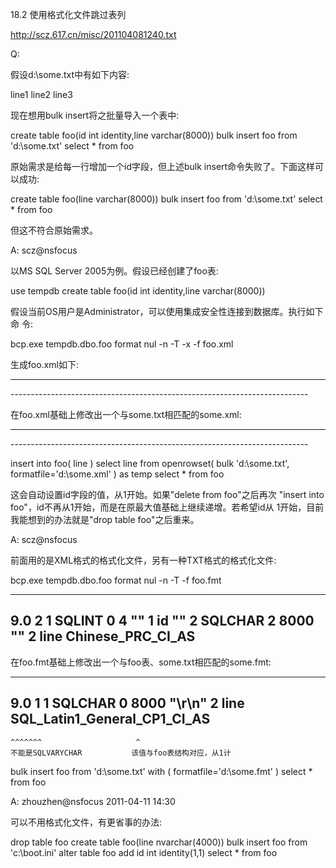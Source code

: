 18.2 使用格式化文件跳过表列

http://scz.617.cn/misc/201104081240.txt

Q:

假设d:\some.txt中有如下内容:

line1
line2
line3

现在想用bulk insert将之批量导入一个表中:

create table foo(id int identity,line varchar(8000))
bulk insert foo from 'd:\some.txt'
select * from foo

原始需求是给每一行增加一个id字段，但上述bulk insert命令失败了。下面这样可
以成功:

create table foo(line varchar(8000))
bulk insert foo from 'd:\some.txt'
select * from foo

但这不符合原始需求。

A: scz@nsfocus

以MS SQL Server 2005为例。假设已经创建了foo表:

use tempdb
create table foo(id int identity,line varchar(8000))

假设当前OS用户是Administrator，可以使用集成安全性连接到数据库。执行如下命
令:

bcp.exe tempdb.dbo.foo format nul -n -T -x -f foo.xml

生成foo.xml如下:

--------------------------------------------------------------------------
<?xml version="1.0"?>
<BCPFORMAT xmlns="http://schemas.microsoft.com/sqlserver/2004/bulkload/format" xmlns:xsi="http://www.w3.org/2001/XMLSchema-instance">
    <RECORD>
        <FIELD ID="1" xsi:type="NativeFixed" LENGTH="4"/>
        <FIELD ID="2" xsi:type="CharPrefix" PREFIX_LENGTH="2" MAX_LENGTH="8000" COLLATION="Chinese_PRC_CI_AS"/>
    </RECORD>
    <ROW>
        <COLUMN SOURCE="1" NAME="id" xsi:type="SQLINT"/>
        <COLUMN SOURCE="2" NAME="line" xsi:type="SQLVARYCHAR"/>
    </ROW>
</BCPFORMAT>
--------------------------------------------------------------------------

在foo.xml基础上修改出一个与some.txt相匹配的some.xml:

--------------------------------------------------------------------------
<?xml version="1.0"?>
<BCPFORMAT xmlns="http://schemas.microsoft.com/sqlserver/2004/bulkload/format" xmlns:xsi="http://www.w3.org/2001/XMLSchema-instance">
    <RECORD>
        <FIELD ID="1" xsi:type="CharTerm" TERMINATOR="\r\n" MAX_LENGTH="8000" COLLATION="SQL_Latin1_General_CP1_CI_AS"/>
    </RECORD>
    <ROW>
        <COLUMN SOURCE="1" NAME="line" xsi:type="SQLVARYCHAR"/>
    </ROW>
</BCPFORMAT>
--------------------------------------------------------------------------

insert into foo( line ) select line from openrowset( bulk 'd:\some.txt', formatfile='d:\some.xml' ) as temp
select * from foo

这会自动设置id字段的值，从1开始。如果"delete from foo"之后再次
"insert into foo"，id不再从1开始，而是在原最大值基础上继续递增。若希望id从
1开始，目前我能想到的办法就是"drop table foo"之后重来。

A: scz@nsfocus

前面用的是XML格式的格式化文件，另有一种TXT格式的格式化文件:

bcp.exe tempdb.dbo.foo format nul -n -T -f foo.fmt

--------------------------------------------------------------------------
9.0
2
1       SQLINT        0       4       ""   1     id           ""
2       SQLCHAR       2       8000    ""   2     line         Chinese_PRC_CI_AS
--------------------------------------------------------------------------

在foo.fmt基础上修改出一个与foo表、some.txt相匹配的some.fmt:

--------------------------------------------------------------------------
9.0
1
1   SQLCHAR 0   8000    "\r\n"  2   line    SQL_Latin1_General_CP1_CI_AS
--------------------------------------------------------------------------
    ^^^^^^^                     ^
    不能是SQLVARYCHAR           该值与foo表结构对应，从1计

bulk insert foo from 'd:\some.txt' with ( formatfile='d:\some.fmt' )
select * from foo

A: zhouzhen@nsfocus 2011-04-11 14:30

可以不用格式化文件，有更省事的办法:

drop table foo
create table foo(line nvarchar(4000))
bulk insert foo from 'c:\boot.ini'
alter table foo add id int identity(1,1)
select * from foo
